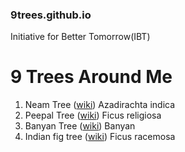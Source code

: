 ### 9trees.github.io
Initiative for Better Tomorrow(IBT)


# 9 Trees Around Me

1. Neam Tree ([wiki](https://en.wikipedia.org/wiki/Azadirachta_indica))
  Azadirachta indica
2. Peepal Tree ([wiki](https://en.wikipedia.org/wiki/Ficus_religiosa))
  Ficus religiosa
3. Banyan Tree ([wiki](https://en.wikipedia.org/wiki/Banyan))
  Banyan
4. Indian fig tree ([wiki](https://en.wikipedia.org/wiki/Ficus_racemosa))
  Ficus racemosa
